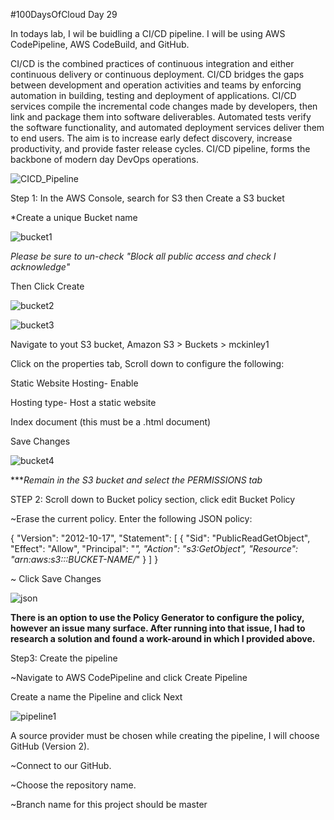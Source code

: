 #100DaysOfCloud Day 29

In todays lab, I wil be buidling a CI/CD pipeline. I will be using AWS CodePipeline, AWS CodeBuild, and GitHub.

CI/CD is the combined practices of continuous integration and either continuous delivery or continuous deployment. 
CI/CD bridges the gaps between development and operation activities and teams by enforcing automation in building, testing and deployment of applications. 
CI/CD services compile the incremental code changes made by developers, then link and package them into software deliverables.
Automated tests verify the software functionality, and automated deployment services deliver them to end users. 
The aim is to increase early defect discovery, increase productivity, and provide faster release cycles. 
CI/CD pipeline, forms the backbone of modern day DevOps operations.


![CICD_Pipeline](https://user-images.githubusercontent.com/91057035/162497552-2692a8cb-e227-4082-8bb6-5c012145dac8.png)



Step 1: In the AWS Console, search for S3 then Create a S3 bucket 

*Create a unique Bucket name

![bucket1](https://user-images.githubusercontent.com/91057035/162499870-df9adcb8-eb4e-41bf-80ba-3d92aee3f9fb.png)


*Please be sure to un-check "Block all public access and check I acknowledge"*

Then Click Create


![bucket2](https://user-images.githubusercontent.com/91057035/162500314-9228c28b-116d-4196-b8b9-62add032a291.png)


![bucket3](https://user-images.githubusercontent.com/91057035/162501483-f94a4d38-8058-48ed-9c82-d15e5336a272.png)


Navigate to yout S3 bucket, Amazon S3 > Buckets > mckinley1

Click on the properties tab, Scroll down to configure the following:

Static Website Hosting- Enable

Hosting type- Host a static website

Index document (this must be a .html document)

Save Changes


![bucket4](https://user-images.githubusercontent.com/91057035/162502056-a058ddd6-3fe1-4cd1-adfd-0a82f3e38128.png)

****Remain in the S3 bucket and select the PERMISSIONS tab*


STEP 2: Scroll down to Bucket policy section, click edit Bucket Policy

~Erase the current policy. Enter the following JSON policy:

{
    "Version": "2012-10-17",
    "Statement": [
        {
            "Sid": "PublicReadGetObject",
            "Effect": "Allow",
            "Principal": "*",
            "Action": "s3:GetObject",
            "Resource": "arn:aws:s3:::BUCKET-NAME/*"
        }
    ]
}


~ Click Save Changes

![json](https://user-images.githubusercontent.com/91057035/162511109-b900f627-5f6a-4a1d-aff3-1a429ed047ef.png)


**There is an option to use the Policy Generator to configure the policy, however an issue many surface. After running into that issue, I had to research a solution and found a work-around in which I provided above.**



Step3: Create the pipeline 

~Navigate to AWS CodePipeline and click Create Pipeline

Create a name the Pipeline and click Next


![pipeline1](https://user-images.githubusercontent.com/91057035/162514386-b0222670-3bb6-4748-a8e3-ec188c2d80b0.png)


A source provider must be chosen while creating the pipeline, I will choose GitHub (Version 2).

~Connect to our GitHub.

~Choose the repository name.

~Branch name for this project should be master




